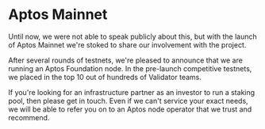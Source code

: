 # Aptos Mainnet

Until now, we were not able to speak publicly about this, but with the launch of Aptos Mainnet we're stoked to share our involvement with the project.

After several rounds of testnets, we're pleased to announce that we are running an Aptos Foundation node. In the pre-launch competitive testnets, we placed in the top 10 out of hundreds of Validator teams.

If you're looking for an infrastructure partner as an investor to run a staking pool, then please get in touch. Even if we can't service your exact needs, we will be able to refer you on to an Aptos node operator that we trust and recommend.